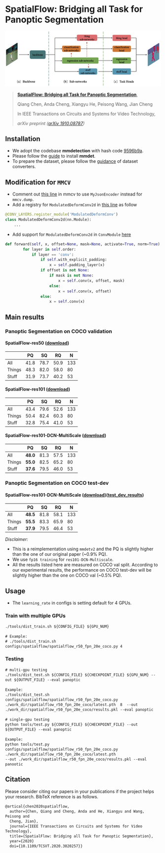 # SpatialFlow: Bridging all Task for Panoptic Segmentation
![](resources/SpatialFlow.jpg)
> [**SpatialFlow: Bridging all Task for Panoptic Segmentation**](https://arxiv.org/abs/1910.08787v3),
> 
> Qiang Chen, Anda Cheng, Xiangyu He, Peisong Wang, Jian Cheng
> 
> In IEEE Transactions on Circuits and Systems for Video Technology,
>
> *arXiv preprint ([arXiv 1910.08787](https://arxiv.org/abs/1910.08787v3))*

## Installation
- We adopt the codebase **mmdetection** with hash code 
[9596b9a](https://github.com/open-mmlab/mmdetection/tree/9596b9a4c916ae601f9a8a641c3a0ea47265abec).
- Please follow the [guide](docs/install.md) to install **mmdet**.
- To prepare the dataset, please follow the [guidance](tools/panoptic_converters/README.md) of dataset converters.

## Modification for `MMCV`
- Comment out [this line](https://github.com/open-mmlab/mmcv/blob/master/mmcv/fileio/handlers/json_handler.py#L27) 
in mmcv to use `MyJsonEncoder` instead for `mmcv.dump`.
- Add a registry for `ModulatedDeformConv2d` in [this line](https://github.com/open-mmlab/mmcv/blob/master/mmcv/ops/modulated_deform_conv.py#L147) as follow
```python
@CONV_LAYERS.register_module('ModulatedDeformConv')
class ModulatedDeformConv2d(nn.Module):
    ...
```
- Add support for `ModulatedDeformConv2d` in `ConvModule` [here](https://github.com/open-mmlab/mmcv/blob/master/mmcv/cnn/bricks/conv_module.py#L180)
```python
def forward(self, x, offset=None, mask=None, activate=True, norm=True):
        for layer in self.order:
            if layer == 'conv':
                if self.with_explicit_padding:
                    x = self.padding_layer(x)
                if offset is not None:
                    if mask is not None:
                        x = self.conv(x, offset, mask)
                    else:
                        x = self.conv(x, offset)
                else:
                    x = self.conv(x)
```

## Main results

### Panoptic Segmentation on COCO validation

#### **SpatialFlow-res50** ([download](https://1drv.ms/u/s!AgM0VtBH3kV9ilUOYM2Hd7EQseB1?e=jQeiu5))
|  | PQ | SQ | RQ | N |
| ------ |------ | ------ | ------ | ------ |
| All | 41.8 | 78.7 | 50.9 | 133 |
| Things | 48.3 | 82.0 | 58.0 | 80 |
| Stuff | 31.9 | 73.7 | 40.2 | 53 |

#### **SpatialFlow-res101** ([download](https://1drv.ms/u/s!AgM0VtBH3kV9ilUOYM2Hd7EQseB1?e=jQeiu5))
|  | PQ | SQ | RQ | N |
| ------ |------ | ------ | ------ | ------ |
| All | 43.4 | 79.6 | 52.6 | 133 |
| Things | 50.4 | 82.4 | 60.3 | 80 |
| Stuff | 32.8 | 75.4 | 41.0 | 53 |

#### **SpatialFlow-res101-DCN-MultiScale** ([download](https://1drv.ms/u/s!AgM0VtBH3kV9ilUOYM2Hd7EQseB1?e=jQeiu5))
|  | PQ | SQ | RQ | N |
| ------ |------ | ------ | ------ | ------ |
| All | **48.0** | 81.3 | 57.5 | 133 |
| Things | **55.0** | 82.5 | 65.2 | 80 |
| Stuff | **37.6** | 79.5 | 46.0 | 53 |

### Panoptic Segmentation on COCO test-dev

#### **SpatialFlow-res101-DCN-MultiScale** ([download](https://1drv.ms/u/s!AgM0VtBH3kV9ilUOYM2Hd7EQseB1?e=jQeiu5))([test_dev_results](https://1drv.ms/u/s!AgM0VtBH3kV9ilUOYM2Hd7EQseB1?e=jQeiu5))
|  | PQ | SQ | RQ | N |
| ------ |------ | ------ | ------ | ------ |
| All | **48.5** | 81.8 | 58.1 | 133 |
| Things | **55.5** | 83.3 | 65.9 | 80 |
| Stuff | **37.9** | 79.5 | 46.4 | 53 |

*Disclaimer:*

- This is a reimplementation using `mmdetv2` and the PQ is slightly
 higher than the one of our original paper (~0.9% PQ).
- We use `fp16 training` for `res101-DCN-Multiscale`.
- All the results listed here are measured on COCO val split. According to 
our experimental results, the performance on COCO test-dev will be slightly 
higher than the one on COCO val (~0.5% PQ).

## Usage

- The `learning_rate` in configs is setting default for 4 GPUs.

### Train with multiple GPUs
```shell
./tools/dist_train.sh ${CONFIG_FILE} ${GPU_NUM}

# Example: 
# ./tools/dist_train.sh configs/spatialflow/spatialflow_r50_fpn_20e_coco.py 4
```

### Testing
```shell
# multi-gpu testing
./tools/dist_test.sh ${CONFIG_FILE} ${CHECKPOINT_FILE} ${GPU_NUM} --out ${OUTPUT_FILE} --eval panoptic
    
Example: 
./tools/dist_test.sh configs/spatialflow/spatialflow_r50_fpn_20e_coco.py 
./work_dir/spatialflow_r50_fpn_20e_coco/latest.pth  8  --out ./work_dir/spatialflow_r50_fpn_20e_coco/results.pkl --eval panoptic

# single-gpu testing
python tools/test.py ${CONFIG_FILE} ${CHECKPOINT_FILE} --out ${OUTPUT_FILE} --eval panoptic
    
Example: 
python tools/test.py configs/spatialflow/spatialflow_r50_fpn_20e_coco.py  ./work_dir/spatialflow_r50_fpn_20e_coco/latest.pth 
--out ./work_dir/spatialflow_r50_fpn_20e_coco/results.pkl --eval panootic
```

## Citation
Please consider citing our papers in your publications if the project helps your research. BibTeX reference is as follows.

```
@artical{chen2020spatialflow,
  author={Chen, Qiang and Cheng, Anda and He, Xiangyu and Wang, Peisong and 
  Cheng, Jian},
  journal={IEEE Transactions on Circuits and Systems for Video Technology}, 
  title={SpatialFlow: Bridging all Task for Panoptic Segmentation}, 
  year={2020}
  doi={10.1109/TCSVT.2020.3020257}}
```
